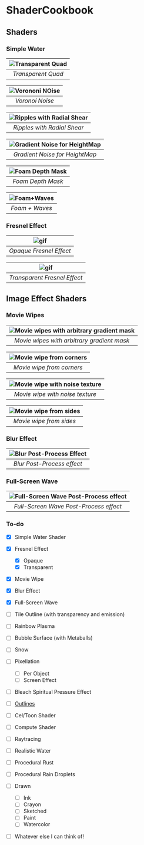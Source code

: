 # ShaderCookbook

## Shaders

### Simple Water

| ![Transparent Quad](https://github.com/2020wmarvil/ShaderCookbook/blob/main/gifs/SimpleWater_Transparent.png) | 
|:--:| 
| *Transparent Quad* |

| ![Vorononi NOise](https://github.com/2020wmarvil/ShaderCookbook/blob/main/gifs/SimpleShader_Voronoi.gif) | 
|:--:| 
| *Voronoi Noise* |

| ![Ripples with Radial Shear](https://github.com/2020wmarvil/ShaderCookbook/blob/main/gifs/SimpleWater_Ripples.gif) | 
|:--:| 
| *Ripples with Radial Shear* |

| ![Gradient Noise for HeightMap](https://github.com/2020wmarvil/ShaderCookbook/blob/main/gifs/SimpleWater_NoiseHeightMap.gif) | 
|:--:| 
| *Gradient Noise for HeightMap* |

| ![Foam Depth Mask](https://github.com/2020wmarvil/ShaderCookbook/blob/main/gifs/SimpleWater_FoamMask.png) | 
|:--:| 
| *Foam Depth Mask* |

| ![Foam+Waves](https://github.com/2020wmarvil/ShaderCookbook/blob/main/gifs/SimpleShader_WavesFoam.gif) | 
|:--:| 
| *Foam + Waves* |

### Fresnel Effect

| ![gif](https://github.com/2020wmarvil/UnrealShaderTechniques/blob/main/gifs/sketch.gif) | 
|:--:| 
| *Opaque Fresnel Effect* |

| ![gif](https://github.com/2020wmarvil/UnrealShaderTechniques/blob/main/gifs/sketch.gif) | 
|:--:| 
| *Transparent Fresnel Effect* |

## Image Effect Shaders

### Movie Wipes

| ![Movie wipes with arbitrary gradient mask](https://github.com/2020wmarvil/ShaderCookbook/blob/main/gifs/MovieWipe_LeftTORight.gif) | 
|:--:| 
| *Movie wipes with arbitrary gradient mask* |

| ![Movie wipe from corners](https://github.com/2020wmarvil/ShaderCookbook/blob/main/gifs/MovieWipe_Corners.gif) | 
|:--:| 
| *Movie wipe from corners* |

| ![Movie wipe with noise texture](https://github.com/2020wmarvil/ShaderCookbook/blob/main/gifs/MovieWipe_Noise.gif) | 
|:--:| 
| *Movie wipe with noise texture* |

| ![Movie wipe from sides](https://github.com/2020wmarvil/ShaderCookbook/blob/main/gifs/MovieWipe_Sides.gif) | 
|:--:| 
| *Movie wipe from sides* |

### Blur Effect

| ![Blur Post-Process Effect](https://github.com/2020wmarvil/ShaderCookbook/blob/main/gifs/Blur.png) | 
|:--:| 
| *Blur Post-Process effect* |

### Full-Screen Wave

| ![Full-Screen Wave Post-Process effect](https://github.com/2020wmarvil/ShaderCookbook/blob/main/gifs/FullScreenWave.gif) | 
|:--:| 
| *Full-Screen Wave Post-Process effect* |


### To-do
- [x] Simple Water Shader
- [x] Fresnel Effect
  - [x] Opaque
  - [x] Transparent
- [x] Movie Wipe
- [x] Blur Effect
- [x] Full-Screen Wave
- [ ] Tile Outline (with transparency and emission)
- [ ] Rainbow Plasma
- [ ] Bubble Surface (with Metaballs)
- [ ] Snow
- [ ] Pixellation
  - [ ] Per Object
  - [ ] Screen Effect
- [ ] Bleach Spiritual Pressure Effect
- [ ] [Outlines](https://alexanderameye.github.io/notes/rendering-outlines/)
- [ ] Cel/Toon Shader
- [ ] Compute Shader
- [ ] Raytracing
- [ ] Realistic Water
- [ ] Procedural Rust
- [ ] Procedural Rain Droplets
- [ ] Drawn
  - [ ] Ink
  - [ ] Crayon
  - [ ] Sketched
  - [ ] Paint
  - [ ] Watercolor
- [ ] Whatever else I can think of!



